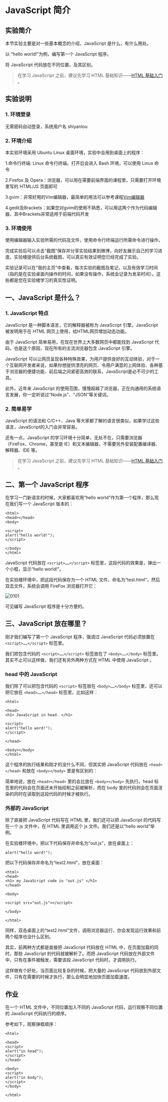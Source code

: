# JavaScript 简介


## 实验简介

本节实验主要是对一些基本概念的介绍，JavaScript 是什么，有什么用处。

以 “hello world!”为例，编写第一个 JavaScript 程序。

将 JavaScript 代码放在不同位置，及其区别。

> 在学习 JavaScript 之前，建议先学习 HTML 基础知识——[HTML 基础入门](https://www.shiyanlou.com/courses/19) 。


## 实验说明

### 1. 环境登录 

无需密码自动登录，系统用户名 shiyanlou 

### 2. 环境介绍

本实验环境采用 Ubuntu Linux 桌面环境，实验中会用到桌面上的程序： 

1.命令行终端: Linux 命令行终端，打开后会进入 Bash 环境，可以使用 Linux 命令 

2.Firefox 及 Opera：浏览器，可以用在需要前端界面的课程里，只需要打开环境里写的 HTML/JS 页面即可 

3.gvim：非常好用的Vim编辑器，最简单的用法可以参考课程[Vim编辑器](http://www.shiyanlou.com/courses/2) 

4.gedit及Brackets：如果您对gvim的使用不熟悉，可以用这两个作为代码编辑器，其中Brackets非常适用于前端代码开发 

### 3. 环境使用

使用编辑器输入实验所需的代码及文件，使用命令行终端运行所需命令进行操作。 

完成实验后可以点击“截图”保存并分享实验结果到微博，向好友展示自己的学习进度。实验楼提供后台系统截图，可以真实有效证明您已经完成了实验。 

实验记录可以在“我的主页”中查看，每次实验的截图及笔记，以及有效学习时间（指的是在实验桌面内操作的时间，如果没有操作，系统会记录为发呆时间）。这些都是您在实验楼学习的真实性证明。 


## 一、JavaScript 是什么？

### 1. JavaScript 特点

JavaScript 是一种脚本语言，它的解释器被称为 JavaScript 引擎。JavaScript 被发明用于在 HTML 网页上使用，给HTML网页增加动态功能。

由于 JavaScript 简单易用，在现在世界上大多数网页中都能找到 JavaScript 代码，也是这个原因，现在所有的主流浏览器包含 JavaScript 引擎。

JavaScript 可以让网页呈现各种特殊效果，为用户提供良好的互动体验，对于一个互联网开发者来说，如果你想提供漂亮的网页、令用户满意的上网体验、各种基于浏览器的便捷功能、前后端之间紧密高效的联系，JavaScript是必不可少的工具。

此外，近年来 JavaScript 的使用范围，慢慢超越了浏览器，正在向通用的系统语言发展，你一定听说过“Node.js”、“JSON”等关键词。

### 2. 简单易学

JavaScript 的语法和 C/C++、Java 等大家都了解的语言很类似，如果学过这些语言，JavaScript的入门会非常容易。

还有一点，JavaScript 的学习环境十分简单，无处不在，只需要浏览器（FireFox、Chrome，甚至是 IE）和文本编辑器，不需要另外安装配置编译器、解释器、IDE 等。

> 在学习 JavaScript 之前，建议先学习 HTML 基础知识——[HTML 基础入门](https://www.shiyanlou.com/courses/19) 。


## 二、第一个 JavaScript 程序

在学习一门新语言的时候，大家都喜欢用“hello world”作为第一个程序，那么现在我们写一个 JavaScript 版本的：

```
<html>
<head></head>
<body>

<script>
alert("hello world!");
</script>

</body>
</html>
```

JavaScript 代码放在 ```<script>……</script>``` 标签里，这段代码的效果是，弹出一个小框，显示“hello world!”。

在实验楼环境中，把这段代码保存为一个 HTML 文件，命名为“test.html”，然后双击文件，系统会调用 FireFox 浏览器打开它：

![0101](https://dn-anything-about-doc.qbox.me/JS_2015/0101.png)

可见编写 JavaScript 程序是十分方便的。


## 三、JavaScript 放在哪里？

刚才我们编写了第一个 JavaScript 程序，强调过 JavaScript 代码必须放置在 ```<script>……</script>``` 标签里。

我们把包含代码的 ```<script>……</script>``` 标签放在了 ```<body>……</body>``` 标签里。其实不止可以这样做，我们还有另外两种方式在 HTML 中使用 JavaScript 。

### head 中的 JavaScript

我们除了可以把包含代码的 ```<script>``` 标签放在 ```<body>……</body>``` 标签里，还可以把它放在 ```<head>……</head>``` 标签里，比如这样：

```
<html>

<head>
<h1> JavaScript in head. </h1>

<script>
alert("hello word!");
</script>

</head>

<body></body>
</html>
```

这个程序的执行结果和刚才的没什么不同，但其实把 JavaScript 代码放在 ```<head></head>``` 和放在 ```<body></body>``` 里是有区别的：

简单地说，放在 ```<head></head>``` 里的会比放在 ```<body></body>``` 先执行。head 标签里的代码会在页面还未开始绘制之前被解析，而在 body 里的代码则会在页面渲染的同时在读取到这段代码的时候才被执行。

### 外部的 JavaScript

除了直接把 JavaScript 代码写在 HTML 里，我们还可以把 JavaScript 的代码写在一个 js 文件中，在 HTML 里调用这个 js 文件。我们还是以“hello world”举例。

在实验楼环境中，把以下代码保存并命名为“out.js”，放在桌面上：

```
alert("hello word!");
```

把以下代码保存并命名为“test2.html”，放在桌面：

```
<html>
<head>
<h1> my JavaScript code in "out.js" </h1>
</head>

<body>

<script src="out.js"></script>

</body>

</html>
```

同样，双击桌面上的“test2.html”文件，调用浏览器运行，你会发现运行效果和前两个程序也没什么区别。

其实，前两种方式都是直接把 JavaScript 代码放在 HTML 中，在页面加载的同时，那些 JavaScript 的代码就被解析了。而把 JavaScript 代码放在外部文件中，只有在事件被触发，需要该段 JavaScript 代码时，才调用执行。

这样做有个好处，当页面比较复杂的时候，把大量的 JavaScript 代码放到外部文件，只有在需要的时候才执行，那么会明显地加快页面加载速度。


## 作业

在一个 HTML 文件中，不同位置加入不同的 JavaScript 代码，运行观察不同位置的 JavaScript 代码执行的顺序。

参考如下，观察弹框顺序：

```
<html>

<head>
<script>
alert("in head");
</script>
</head>

<body>
<script>
alert("in body");
</script>
</body>

</html>
```
